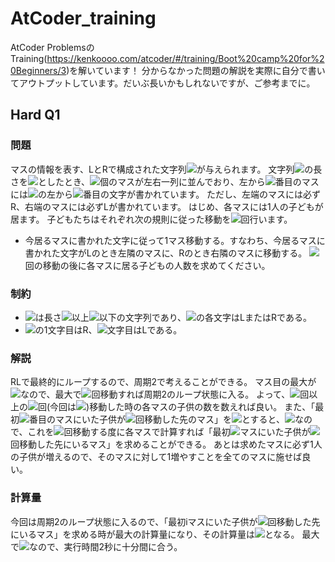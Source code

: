 # AtCoder_training
AtCoder ProblemsのTraining(<https://kenkoooo.com/atcoder/#/training/Boot%20camp%20for%20Beginners/3>)を解いています！
分からなかった問題の解説を実際に自分で書いてアウトプットしています。だいぶ長いかもしれないですが、ご参考までに。

## Hard Q1
### 問題
マスの情報を表す、LとRで構成された文字列<img src="https://latex.codecogs.com/svg.image?&space;S">が与えられます。
文字列<img src="https://latex.codecogs.com/svg.image?&space;S">の長さを<img src="https://latex.codecogs.com/svg.image?\inline&space;\large&space;\bg{black}&space;N">としたとき、<img src="https://latex.codecogs.com/svg.image?\inline&space;\large&space;\bg{black}&space;N">個のマスが左右一列に並んでおり、左から<img src="https://latex.codecogs.com/svg.image?\inline&space;\large&space;\bg{black}&space;i">番目のマスには<img src="https://latex.codecogs.com/svg.image?&space;S">の左から<img src="https://latex.codecogs.com/svg.image?\inline&space;\large&space;\bg{black}&space;i">番目の文字が書かれています。
ただし、左端のマスには必ずR、右端のマスには必ずLが書かれています。
はじめ、各マスには1人の子どもが居ます。
子どもたちはそれぞれ次の規則に従った移動を<img src="https://latex.codecogs.com/svg.image?\inline&space;\large&space;\bg{black}&space;10^{100}">回行います。
- 今居るマスに書かれた文字に従って1マス移動する。すなわち、今居るマスに書かれた文字がLのとき左隣のマスに、Rのとき右隣のマスに移動する。
<img src="https://latex.codecogs.com/svg.image?\inline&space;\large&space;\bg{black}&space;10^{100}">回の移動の後に各マスに居る子どもの人数を求めてください。
### 制約
- <img src="https://latex.codecogs.com/svg.image?&space;S">は長さ<img src="https://latex.codecogs.com/svg.image?\inline&space;\large&space;\bg{black}2">以上<img src="https://latex.codecogs.com/svg.image?\inline&space;\large&space;\bg{black}10^5">以下の文字列であり、<img src="https://latex.codecogs.com/svg.image?&space;S">の各文字はLまたはRである。
- <img src="https://latex.codecogs.com/svg.image?&space;S">の1文字目はR、<img src="https://latex.codecogs.com/svg.image?\inline&space;\large&space;\bg{black}&space;N">文字目はLである。
### 解説
RLで最終的にループするので、周期2で考えることができる。
マス目の最大が<img src="https://latex.codecogs.com/svg.image?\inline&space;\large&space;\bg{black}10^5">なので、最大で<img src="https://latex.codecogs.com/svg.image?\inline&space;\large&space;\bg{black}10^5">回移動すれば周期2のループ状態に入る。
よって、<img src="https://latex.codecogs.com/svg.image?\inline&space;\large&space;\bg{black}10^5">回以上の<img src="https://latex.codecogs.com/svg.image?\inline&space;\large&space;\bg{black}2^p(p>16)">回(今回は<img src="https://latex.codecogs.com/svg.image?\inline&space;\large&space;\bg{black}p=32">)移動した時の各マスの子供の数を数えれば良い。
また、「最初<img src="https://latex.codecogs.com/svg.image?\inline&space;\large&space;\bg{black}&space;i">番目のマスにいた子供が<img src="https://latex.codecogs.com/svg.image?\inline&space;\large&space;\bg{black}2^p">回移動した先のマス」を<img src="https://latex.codecogs.com/svg.image?\inline&space;\large&space;\bg{black}dp(p,i)">とすると、<img src="https://latex.codecogs.com/svg.image?\inline&space;\large&space;\bg{black}dp(p&plus;1,i)=dp(p,dp(p,i))">なので、これを<img src="https://latex.codecogs.com/svg.image?\inline&space;\large&space;\bg{black}2^p">回移動する度に各マスで計算すれば「最初<img src="https://latex.codecogs.com/svg.image?\inline&space;\large&space;\bg{black}&space;i">マスにいた子供が<img src="https://latex.codecogs.com/svg.image?\inline&space;\large&space;\bg{black}2^{32}">回移動した先にいるマス」を求めることができる。
あとは求めたマスに必ず1人の子供が増えるので、そのマスに対して1増やすことを全てのマスに施せば良い。
### 計算量
今回は周期2のループ状態に入るので、「最初iマスにいた子供が<img src="https://latex.codecogs.com/svg.image?\inline&space;\large&space;\bg{black}2^{32}">回移動した先にいるマス」を求める時が最大の計算量になり、その計算量は<img src="https://latex.codecogs.com/svg.image?\inline&space;\large&space;\bg{black}O(NlogN)">となる。
最大で<img src="https://latex.codecogs.com/svg.image?\inline&space;\large&space;\bg{black}N=10^5">なので、実行時間2秒に十分間に合う。